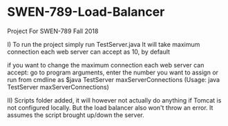 # SWEN-789-Load-Balancer
Project For SWEN-789 Fall 2018

I) To run the project simply run TestServer.java
It will take maximum connection each web server can accept as 10, by default

if you want to change the maximum connection each web server can accept:
go to program arguments, enter the number you want to assign 
or 
run from cmdline as
$java TestServer maxServerConnections
(Usage: java TestServer maxServerConnections)


II) Scripts folder added, it will however not actually do anything if Tomcat is not configured locally.
But the load balancer also won't throw an error. It assumes the script brought up/down the server.
